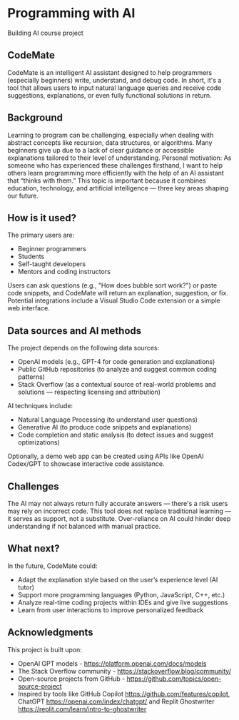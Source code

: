 # Programming with AI
Building AI course project

## CodeMate

CodeMate is an intelligent AI assistant designed to help programmers (especially beginners) write, understand, and debug code. In short, it's a tool that allows users to input natural language queries and receive code suggestions, explanations, or even fully functional solutions in return.

## Background

Learning to program can be challenging, especially when dealing with abstract concepts like recursion, data structures, or algorithms.
Many beginners give up due to a lack of clear guidance or accessible explanations tailored to their level of understanding.
Personal motivation: As someone who has experienced these challenges firsthand, I want to help others learn programming more efficiently with the help of an AI assistant that “thinks with them.”
This topic is important because it combines education, technology, and artificial intelligence — three key areas shaping our future.


## How is it used?
The primary users are:
- Beginner programmers
- Students
- Self-taught developers
- Mentors and coding instructors

Users can ask questions (e.g., "How does bubble sort work?") or paste code snippets, and CodeMate will return an explanation, suggestion, or fix.
Potential integrations include a Visual Studio Code extension or a simple web interface.

## Data sources and AI methods
The project depends on the following data sources:
- OpenAI models (e.g., GPT-4 for code generation and explanations)
- Public GitHub repositories (to analyze and suggest common coding patterns)
- Stack Overflow (as a contextual source of real-world problems and solutions — respecting licensing and attribution)

AI techniques include:
- Natural Language Processing (to understand user questions)
- Generative AI (to produce code snippets and explanations)
- Code completion and static analysis (to detect issues and suggest optimizations)

Optionally, a demo web app can be created using APIs like OpenAI Codex/GPT to showcase interactive code assistance.

## Challenges
The AI may not always return fully accurate answers — there's a risk users may rely on incorrect code.
This tool does not replace traditional learning — it serves as support, not a substitute.
Over-reliance on AI could hinder deep understanding if not balanced with manual practice.

## What next?
In the future, CodeMate could:
- Adapt the explanation style based on the user’s experience level (AI tutor)
- Support more programming languages (Python, JavaScript, C++, etc.)
- Analyze real-time coding projects within IDEs and give live suggestions
- Learn from user interactions to improve personalized feedback

## Acknowledgments
This project is built upon:
- OpenAI GPT models - https://platform.openai.com/docs/models
- The Stack Overflow community - https://stackoverflow.blog/community/
- Open-source projects from GitHub - https://github.com/topics/open-source-project
- Inspired by tools like GitHub Copilot https://github.com/features/copilot, ChatGPT https://openai.com/index/chatgpt/ and Replit Ghostwriter https://replit.com/learn/intro-to-ghostwriter 

